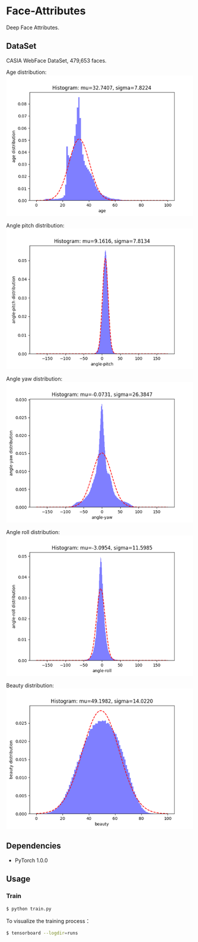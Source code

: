 # Face-Attributes

Deep Face Attributes.


## DataSet

CASIA WebFace DataSet, 479,653 faces.

Age distribution:
![image](https://github.com/foamliu/Face-Attributes/raw/master/images/age_dist.png)

Angle pitch distribution:
![image](https://github.com/foamliu/Face-Attributes/raw/master/images/angle_pitch_dist.png)

Angle yaw distribution:
![image](https://github.com/foamliu/Face-Attributes/raw/master/images/angle_yaw_dist.png)

Angle roll distribution:
![image](https://github.com/foamliu/Face-Attributes/raw/master/images/angle_roll_dist.png)

Beauty distribution:
![image](https://github.com/foamliu/Face-Attributes/raw/master/images/beauty_dist.png)

## Dependencies
- PyTorch 1.0.0

## Usage


### Train
```bash
$ python train.py
```

To visualize the training process：
```bash
$ tensorboard --logdir=runs
```
